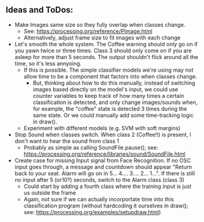 
## Ideas and ToDos:

- Make Images same size so they fully overlap when classes change. 
   - See: https://processing.org/reference/PImage.html
   - Alternatively, adjust frame size to fit images with each change
- Let's smooth the whole system. The Coffee warning should only go on if you yawn twice or three times. Class 3 should only come on if you are asleep for more than 5 seconds. The output shouldn't flick around all the time, so it's less annyoing.
   - If this is possible. The simple classifier models we're using may not allow time to be a component that factors into when classes change.
      - But, thinking about how to do this manually, instead of switching images based directly on the model's input, we could use counter variables to keep track of how many times a certain classification is detected, and only change images/sounds when, for example, the "coffee" state is detected 3 times during the same state. Or we could manually add some time-tracking logic in draw().
   - Experiment with different models (e.g. SVM with soft margins)
- Stop Sound when classes switch. When class 2 (Coffee!!) is present, I don't want to hear the sound from class 1
   - Probably as simple as calling SoundFile.pause(); see: https://processing.org/reference/libraries/sound/SoundFile.html
- Create case for missing Input signal from Face Recognition. If no OSC input goes through, a message and countdown should appear "Return back to your seat. Alarm will go on in 5... 4.... 3.... 2... 1...". If there is still no input after 5 (or10?) seconds, switch to the Alarm class (class 3)
   - Could start by adding a fourth class where the training input is just us outside the frame
   - Again, not sure if we can actually incorportate time into this classification program (without hardcoding it ourselves in draw(); see: https://processing.org/examples/setupdraw.html)

